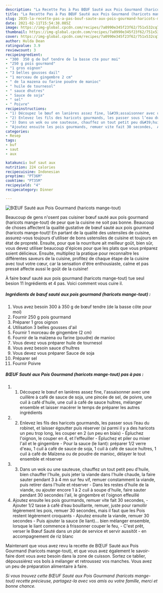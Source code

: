 ```yaml
---
description: "La Recette Pas à Pas BŒUF Sauté aux Pois Gourmand (haricots mange-tout)"
title: "La Recette Pas à Pas BŒUF Sauté aux Pois Gourmand (haricots mange-tout)"
slug: 2035-la-recette-pas-a-pas-bouf-saute-aux-pois-gourmand-haricots-mange-tout
date: 2021-02-11T15:54:38.085Z
image: https://img-global.cpcdn.com/recipes/7a0990e345f23f62/751x532cq70/boeuf-saute-aux-pois-gourmand-haricots-mange-tout-photo-principale-de-la-recette.jpg
thumbnail: https://img-global.cpcdn.com/recipes/7a0990e345f23f62/751x532cq70/boeuf-saute-aux-pois-gourmand-haricots-mange-tout-photo-principale-de-la-recette.jpg
cover: https://img-global.cpcdn.com/recipes/7a0990e345f23f62/751x532cq70/boeuf-saute-aux-pois-gourmand-haricots-mange-tout-photo-principale-de-la-recette.jpg
author: Hulda Dean
ratingvalue: 3.9
reviewcount: 3
recipeingredient:
- "300  350 g de buf tendre de la basse cte pour moi"
- "250 g pois gourmand"
- "1 gros oignon"
- "3 belles gousses dail"
- "1 morceau de gingembre 2 cm"
- " de la mazena ou farine poudre de manioc"
- " huile de tournesol"
- " sauce dhutres"
- " Sauce de soja"
- " sel"
- " Poivre"
recipeinstructions:
- "1) Découpez le bœuf en lanières assez fine, l&#39;assaisonner avec une cuillère à café de sauce de soja, une pincée de sel, de poivre, une cuil à café d&#39;huile, une cuil à café de sauce huîtres, mélanger ensemble et laisser macérer le temps de préparer les autres ingrédients"
- "2) Enlevez les fils des haricots gourmands, les passer sous l’eau du robinet, et laisser égoutter puis réserver (si parmi il y a des haricots un peu trop long, les couper en 2 (un peu en biais)  Épluchez l&#39;oignon, le couper en 4, et l&#39;effeuiller  Épluchez et piler ou mixer l&#39;ail et le gingembre Pour la sauce (le liant): préparer 1/2 verre d&#39;eau, 1 cuil à café de sauce de soja, 1 cuil à café de sauce huîtres, 1 cuil à café de Maïzena ou de poudre de manioc, délayer le tout ensemble et réserver"
- "3) Dans un wok ou une sauteuse, chauffez un tout petit peu d&#39;huile, bien chauffer l&#39;huile, puis jeter la viande dans l&#39;huile chaude, la faire sauter pendant 3 à 4 mn sur feu vif, remuer constamment la viande, puis retirer dans l&#39;huile et réserver Dans les restes d&#39;huile de la viande, ou ajouter encore 1 à 2 cuil à soupe d&#39;huile, faire sauter pendant 30 secondes l&#39;ail, le gingembre et l&#39;oignon effeuillé"
- "Ajoutez ensuite les pois gourmands, remuer vite fait 30 secondes,  Ajouter 1/2 tasse à café d’eau bouillante, remuer, juste pour ramollir légèrement les pois, remuer 30 secondes, mais il faut que les Pois restent légèrement croquants Ajoutez ensuite la viande, remuer 30 secondes Puis ajouter la sauce (le liant)… bien mélanger ensemble, lorsque le liant commence à frissonner couper le feu,  C&#39;est prêt, verser le Bœuf Sauté dans un plat de service et servir aussitôt en accompagnement de riz blanc"
categories:
- Resep
tags:
- buf
- saut
- aux

katakunci: buf saut aux 
nutrition: 224 calories
recipecuisine: Indonesian
preptime: "PT36M"
cooktime: "PT35M"
recipeyield: "4"
recipecategory: Dinner

---
```



![BŒUF Sauté aux Pois Gourmand (haricots mange-tout)](https://img-global.cpcdn.com/recipes/7a0990e345f23f62/751x532cq70/boeuf-saute-aux-pois-gourmand-haricots-mange-tout-photo-principale-de-la-recette.jpg)

Beaucoup de gens n'osent pas cuisiner bœuf sauté aux pois gourmand (haricots mange-tout) de peur que la cuisine ne soit pas bonne. Beaucoup de choses affectent la qualité gustative de bœuf sauté aux pois gourmand (haricots mange-tout)! En partant de la qualité des ustensiles de cuisine, assurez-vous toujours d'utiliser de bons ustensiles de cuisine et toujours en état de propreté. Ensuite, pour que la nourriture ait meilleur goût, bien sûr, vous devez utiliser beaucoup d'épices pour que les plats que vous préparez soient délicieux. Ensuite, multipliez la pratique pour reconnaître les différentes saveurs de la cuisine, profitez de chaque étape de la cuisine avec tout votre cœur, car la sensation d'être enthousiaste, calme et pas pressé affecte aussi le goût de la cuisine!

<!--inarticleads1-->

À faire bœuf sauté aux pois gourmand (haricots mange-tout) tue seul besion 11 Ingrédients et 4 pas. Voici comment vous cuire il.

##### Ingrédients de bœuf sauté aux pois gourmand (haricots mange-tout) :

1. Vous avez besoin 300 à 350 g de bœuf tendre (de la basse côte pour moi)
1. Fournir 250 g pois gourmand
1. Préparer 1 gros oignon
1. Utilisation 3 belles gousses d&#39;ail
1. Fournir 1 morceau de gingembre (2 cm)
1. Fournir  de la maïzena ou farine (poudre) de manioc
1. Vous devez vous préparer  huile de tournesol
1. Vous avez besoin  sauce d’huîtres
1. Vous devez vous préparer  Sauce de soja
1. Préparer  sel
1. Fournir  Poivre




<!--inarticleads2-->

##### BŒUF Sauté aux Pois Gourmand (haricots mange-tout) pas à pas :

1. 1) Découpez le bœuf en lanières assez fine, l&#39;assaisonner avec une cuillère à café de sauce de soja, une pincée de sel, de poivre, une cuil à café d&#39;huile, une cuil à café de sauce huîtres, mélanger ensemble et laisser macérer le temps de préparer les autres ingrédients
1. 2) Enlevez les fils des haricots gourmands, les passer sous l’eau du robinet, et laisser égoutter puis réserver (si parmi il y a des haricots un peu trop long, les couper en 2 (un peu en biais)  - Épluchez l&#39;oignon, le couper en 4, et l&#39;effeuiller  - Épluchez et piler ou mixer l&#39;ail et le gingembre - Pour la sauce (le liant): préparer 1/2 verre d&#39;eau, 1 cuil à café de sauce de soja, 1 cuil à café de sauce huîtres, 1 cuil à café de Maïzena ou de poudre de manioc, délayer le tout ensemble et réserver
1. 3) Dans un wok ou une sauteuse, chauffez un tout petit peu d&#39;huile, bien chauffer l&#39;huile, puis jeter la viande dans l&#39;huile chaude, la faire sauter pendant 3 à 4 mn sur feu vif, remuer constamment la viande, puis retirer dans l&#39;huile et réserver - Dans les restes d&#39;huile de la viande, ou ajouter encore 1 à 2 cuil à soupe d&#39;huile, faire sauter pendant 30 secondes l&#39;ail, le gingembre et l&#39;oignon effeuillé
1. Ajoutez ensuite les pois gourmands, remuer vite fait 30 secondes,  - Ajouter 1/2 tasse à café d’eau bouillante, remuer, juste pour ramollir légèrement les pois, remuer 30 secondes, mais il faut que les Pois restent légèrement croquants - Ajoutez ensuite la viande, remuer 30 secondes - Puis ajouter la sauce (le liant)… bien mélanger ensemble, lorsque le liant commence à frissonner couper le feu,  - C&#39;est prêt, verser le Bœuf Sauté dans un plat de service et servir aussitôt - en accompagnement de riz blanc




<!--inarticleads1-->

<p>
Maintenant que vous avez revu la recette de BŒUF Sauté aux Pois Gourmand (haricots mange-tout), et que vous avez également le savoir-faire dont vous avez besoin dans la zone de cuisson. Sortez ce tablier, dépoussiérez vos bols à mélanger et retroussez vos manches. Vous avez un peu de préparation alimentaire à faire.
</p>

<p>
<i>Si vous trouvez cette BŒUF Sauté aux Pois Gourmand (haricots mange-tout) recette précieuse, partagez-la avec vos amis ou votre famille, merci et bonne chance.</i>
</p>
